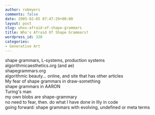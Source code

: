 ```yaml
---
author: robmyers
comments: false
date: 2005-02-05 07:47:29+00:00
layout: post
slug: whos-afraid-of-shape-grammars
title: Who's Afraid Of Shape Grammars?
wordpress_id: 320
categories:
- Generative Art
---
```


shape grammars, L-systems, production systems  
algorithmicaesthetics.org (and ae)  
shapegrammars.org  
algorithmic beauty... online, and site that has other articles  
My fear of shape grammars in draw-something  
shape grammars in AARON  
Turing's man  
my own blobs are shape-grammary  
no need to fear, then. do what I have done in Illy in code  
going forward: shape grammars with evolving, undefined or meta terms  


  


